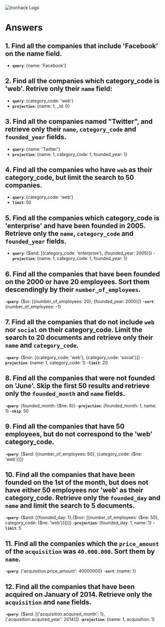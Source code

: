 ![Ironhack Logo](https://i.imgur.com/1QgrNNw.png)

# Answers

## 1. Find all the companies that include 'Facebook' on the **name** field.

 - **`query`**: {name: 'Facebook'}
 
 ## 2. Find all the companies which **category_code** is 'web'. Retrive only their `name` field:

 - **`query`**: {category_code: 'web'}
 - **`projection`**: {name: 1, _id: 0}

## 3. Find all the companies named "Twitter", and retrieve only their `name`, `category_code` and `founded_year` fields.

- **`query`**: {name: 'Twitter'}
- **`projection`**: {name: 1, category_code: 1, founded_year: 1}

## 4. Find all the companies who have `web` as their **category_code**, but limit the search to 50 companies.

- **`query`**: {category_code: 'web'}
- **`limit`**: 50

## 5. Find all the companies which **category_code** is 'enterprise' and have been founded in 2005. Retrieve only the `name`, `category_code` and `founded_year` fields.

- **`query`**: {$and: [{category_code: 'enterprise'}, {founded_year: 2005}]}
-**`projection`**: {name: 1, category_code: 1, founded_year: 1}

## 6. Find all the companies that have been **founded** on the 2000 or have 20 **employees**. Sort them descendingly by their `number_of_employees`.

-**`query`**: {$or: [{number_of_employees: 20}, {founded_year: 2000}]}
-**`sort`**: {number_of_employees: -1}

## 7. Find all the companies that do not include `web` nor `social` on their **category_code**. Limit the search to 20 documents and retrieve only their `name` and `category_code`.

-**`query`**: {$nor: [{category_code: 'web'}, {category_code: 'social'}]}
-**`projection`**: {name: 1, category_code: 1}
-**`limit`**: 20

## 8. Find all the companies that were not **founded** on 'June'. Skip the first 50 results and retrieve only the `founded_month` and `name` fields.

-**`query`**: {founded_month: {$ne: 6}}
-**`projection`**: {founded_month: 1, name: 1}
-**`skip`**: 50

## 9. Find all the companies that have 50 employees, but do not correspond to the 'web' **category_code**. 

-**`query`**: {$and: [{number_of_employees: 50}, {category_code: {$ne: 'web'}}]}

## 10. Find all the companies that have been founded on the 1st of the month, but does not have either 50 employees nor 'web' as their **category_code**. Retrieve only the `founded_day` and `name` and limit the search to 5 documents.

-**`query`**: {$and: [{founded_day: 1},{$nor: [{number_of_employees: {$ne: 50}, category_code: {$ne: 'web'}}]}]}
-**`projection`**: {founded_day: 1, name: 1}
-**`limit`**: 5

## 11. Find all the companies which the `price_amount` of the `acquisition` was **`40.000.000`**. Sort them by `name`.

-**`query`**: {'acquisition.price_amount': 40000000}
-**`sort`**: {name: 1}

## 12. Find all the companies that have been acquired on January of 2014. Retrieve only the `acquisition` and `name` fields.

-**`query`**: {$and: [{'acquisition.acquired_month': 1}, {'acquisition.acquired_year': 2014}]}
-**`projection`**: {name: 1, acquisition: 1}
